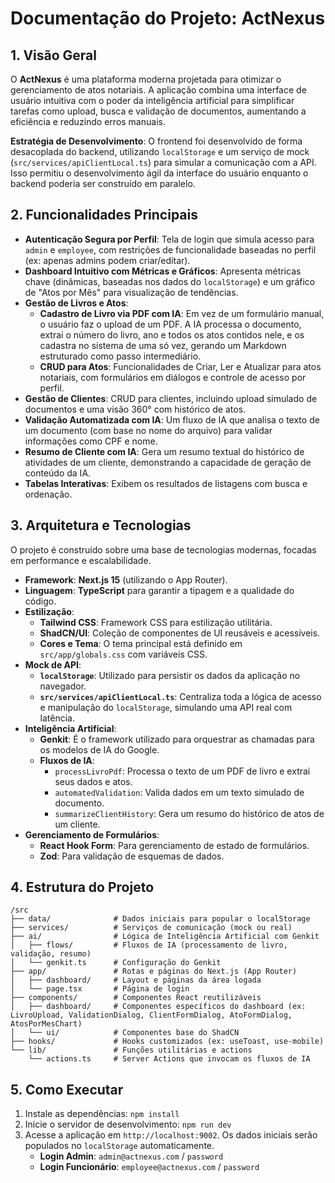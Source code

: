 # Documentação do Projeto: ActNexus

## 1. Visão Geral

O **ActNexus** é uma plataforma moderna projetada para otimizar o gerenciamento de atos notariais. A aplicação combina uma interface de usuário intuitiva com o poder da inteligência artificial para simplificar tarefas como upload, busca e validação de documentos, aumentando a eficiência e reduzindo erros manuais.

**Estratégia de Desenvolvimento**: O frontend foi desenvolvido de forma desacoplada do backend, utilizando `localStorage` e um serviço de mock (`src/services/apiClientLocal.ts`) para simular a comunicação com a API. Isso permitiu o desenvolvimento ágil da interface do usuário enquanto o backend poderia ser construído em paralelo.

## 2. Funcionalidades Principais

- **Autenticação Segura por Perfil**: Tela de login que simula acesso para `admin` e `employee`, com restrições de funcionalidade baseadas no perfil (ex: apenas admins podem criar/editar).
- **Dashboard Intuitivo com Métricas e Gráficos**: Apresenta métricas chave (dinâmicas, baseadas nos dados do `localStorage`) e um gráfico de "Atos por Mês" para visualização de tendências.
- **Gestão de Livros e Atos**:
  - **Cadastro de Livro via PDF com IA**: Em vez de um formulário manual, o usuário faz o upload de um PDF. A IA processa o documento, extrai o número do livro, ano e todos os atos contidos nele, e os cadastra no sistema de uma só vez, gerando um Markdown estruturado como passo intermediário.
  - **CRUD para Atos**: Funcionalidades de Criar, Ler e Atualizar para atos notariais, com formulários em diálogos e controle de acesso por perfil.
- **Gestão de Clientes**: CRUD para clientes, incluindo upload simulado de documentos e uma visão 360° com histórico de atos.
- **Validação Automatizada com IA**: Um fluxo de IA que analisa o texto de um documento (com base no nome do arquivo) para validar informações como CPF e nome.
- **Resumo de Cliente com IA**: Gera um resumo textual do histórico de atividades de um cliente, demonstrando a capacidade de geração de conteúdo da IA.
- **Tabelas Interativas**: Exibem os resultados de listagens com busca e ordenação.

## 3. Arquitetura e Tecnologias

O projeto é construído sobre uma base de tecnologias modernas, focadas em performance e escalabilidade.

- **Framework**: **Next.js 15** (utilizando o App Router).
- **Linguagem**: **TypeScript** para garantir a tipagem e a qualidade do código.
- **Estilização**:
  - **Tailwind CSS**: Framework CSS para estilização utilitária.
  - **ShadCN/UI**: Coleção de componentes de UI reusáveis e acessíveis.
  - **Cores e Tema**: O tema principal está definido em `src/app/globals.css` com variáveis CSS.
- **Mock de API**:
  - **`localStorage`**: Utilizado para persistir os dados da aplicação no navegador.
  - **`src/services/apiClientLocal.ts`**: Centraliza toda a lógica de acesso e manipulação do `localStorage`, simulando uma API real com latência.
- **Inteligência Artificial**:
  - **Genkit**: É o framework utilizado para orquestrar as chamadas para os modelos de IA do Google.
  - **Fluxos de IA**:
    - `processLivroPdf`: Processa o texto de um PDF de livro e extrai seus dados e atos.
    - `automatedValidation`: Valida dados em um texto simulado de documento.
    - `summarizeClientHistory`: Gera um resumo do histórico de atos de um cliente.
- **Gerenciamento de Formulários**:
  - **React Hook Form**: Para gerenciamento de estado de formulários.
  - **Zod**: Para validação de esquemas de dados.

## 4. Estrutura do Projeto

```
/src
├── data/              # Dados iniciais para popular o localStorage
├── services/          # Serviços de comunicação (mock ou real)
├── ai/                # Lógica de Inteligência Artificial com Genkit
│   ├── flows/         # Fluxos de IA (processamento de livro, validação, resumo)
│   └── genkit.ts      # Configuração do Genkit
├── app/               # Rotas e páginas do Next.js (App Router)
│   ├── dashboard/     # Layout e páginas da área logada
│   └── page.tsx       # Página de login
├── components/        # Componentes React reutilizáveis
│   ├── dashboard/     # Componentes específicos do dashboard (ex: LivroUpload, ValidationDialog, ClientFormDialog, AtoFormDialog, AtosPorMesChart)
│   └── ui/            # Componentes base do ShadCN
├── hooks/             # Hooks customizados (ex: useToast, use-mobile)
└── lib/               # Funções utilitárias e actions
    └── actions.ts     # Server Actions que invocam os fluxos de IA
```

## 5. Como Executar

1. Instale as dependências: `npm install`
2. Inicie o servidor de desenvolvimento: `npm run dev`
3. Acesse a aplicação em `http://localhost:9002`. Os dados iniciais serão populados no `localStorage` automaticamente.
   - **Login Admin**: `admin@actnexus.com` / `password`
   - **Login Funcionário**: `employee@actnexus.com` / `password`

